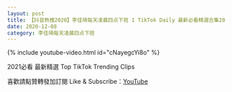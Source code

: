 ```yaml
---
layout: post
title: 【抖音熱搜2020】李佳琦每天凌晨四点下班 1 TikTok Daily 最新必看精選合集2020 12 08
date: 2020-12-08
category: 李佳琦每天凌晨四点下班
---
```


{% include youtube-video.html id="cNayegcYi8o" %}

2021必看 最新精選 Top TikTok Trending Clips

喜歡請點贊轉發加訂閱 Like & Subscribe：[YouTube](https://www.youtube.com/channel/UCAoR7VcanIPd04uEq_GIylA/videos)

